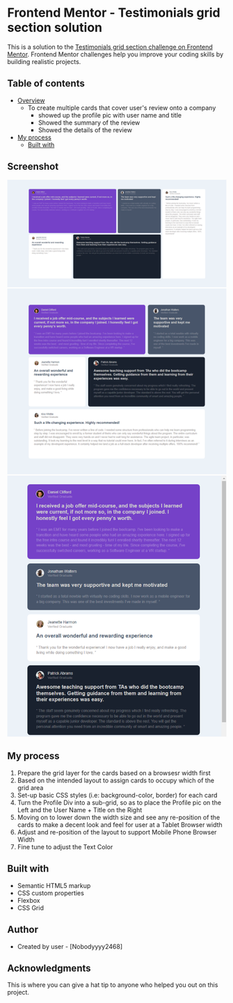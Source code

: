 # Frontend Mentor - Testimonials grid section solution

This is a solution to the [Testimonials grid section challenge on Frontend Mentor](https://www.frontendmentor.io/challenges/testimonials-grid-section-Nnw6J7Un7). Frontend Mentor challenges help you improve your coding skills by building realistic projects.

## Table of contents

- [Overview](#overview)
  - To create multiple cards that cover user's review onto a company
    - showed up the profile pic with user name and title
    - Showed the summary of the review
    - Showed the details of the review
- [My process](#my-process)
  - [Built with](#built-with)

## Screenshot

![Desktop-Screenshot](./desktop-screenshot.png)
![Tablet-Screenshot](./tablet-screenshot.png)
![Mobile-Screenshot](./mobile-screenshot.png)

## My process

1. Prepare the grid layer for the cards based on a browsesr width first
2. Based on the intended layout to assign cards to occupy which of the grid area
3. Set-up basic CSS styles (i.e: background-color, border) for each card
4. Turn the Profile Div into a sub-grid, so as to place the Profile pic on the Left and the User Name + Title on the Right
5. Moving on to lower down the width size and see any re-position of the cards to make a decent look and feel for user at a Tablet Browser width
6. Adjust and re-position of the layout to support Mobile Phone Browser Width
7. Fine tune to adjust the Text Color

## Built with

- Semantic HTML5 markup
- CSS custom properties
- Flexbox
- CSS Grid

## Author

- Created by user - [Nobodyyyy2468]

## Acknowledgments

This is where you can give a hat tip to anyone who helped you out on this project.
